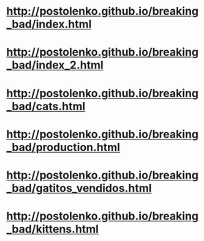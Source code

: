 # http://postolenko.github.io/breaking_bad/index.html
# http://postolenko.github.io/breaking_bad/index_2.html
# http://postolenko.github.io/breaking_bad/cats.html
# http://postolenko.github.io/breaking_bad/production.html
# http://postolenko.github.io/breaking_bad/gatitos_vendidos.html
# http://postolenko.github.io/breaking_bad/kittens.html